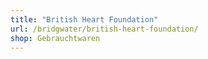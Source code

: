 ```yaml
---
title: "British Heart Foundation"
url: /bridgwater/british-heart-foundation/
shop: Gebrauchtwaren
---
```

